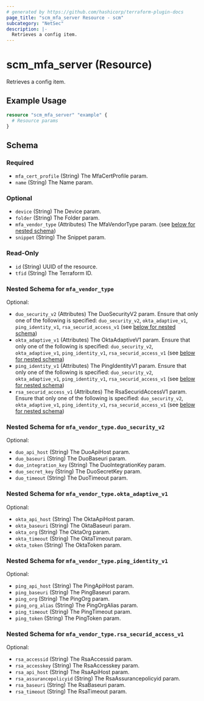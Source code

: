```yaml
---
# generated by https://github.com/hashicorp/terraform-plugin-docs
page_title: "scm_mfa_server Resource - scm"
subcategory: "NetSec"
description: |-
  Retrieves a config item.
---
```


# scm_mfa_server (Resource)

Retrieves a config item.

## Example Usage

```terraform
resource "scm_mfa_server" "example" {
  # Resource params
}
```

<!-- schema generated by tfplugindocs -->
## Schema

### Required

- `mfa_cert_profile` (String) The MfaCertProfile param.
- `name` (String) The Name param.

### Optional

- `device` (String) The Device param.
- `folder` (String) The Folder param.
- `mfa_vendor_type` (Attributes) The MfaVendorType param. (see [below for nested schema](#nestedatt--mfa_vendor_type))
- `snippet` (String) The Snippet param.

### Read-Only

- `id` (String) UUID of the resource.
- `tfid` (String) The Terraform ID.

<a id="nestedatt--mfa_vendor_type"></a>
### Nested Schema for `mfa_vendor_type`

Optional:

- `duo_security_v2` (Attributes) The DuoSecurityV2 param. Ensure that only one of the following is specified: `duo_security_v2`, `okta_adaptive_v1`, `ping_identity_v1`, `rsa_securid_access_v1` (see [below for nested schema](#nestedatt--mfa_vendor_type--duo_security_v2))
- `okta_adaptive_v1` (Attributes) The OktaAdaptiveV1 param. Ensure that only one of the following is specified: `duo_security_v2`, `okta_adaptive_v1`, `ping_identity_v1`, `rsa_securid_access_v1` (see [below for nested schema](#nestedatt--mfa_vendor_type--okta_adaptive_v1))
- `ping_identity_v1` (Attributes) The PingIdentityV1 param. Ensure that only one of the following is specified: `duo_security_v2`, `okta_adaptive_v1`, `ping_identity_v1`, `rsa_securid_access_v1` (see [below for nested schema](#nestedatt--mfa_vendor_type--ping_identity_v1))
- `rsa_securid_access_v1` (Attributes) The RsaSecuridAccessV1 param. Ensure that only one of the following is specified: `duo_security_v2`, `okta_adaptive_v1`, `ping_identity_v1`, `rsa_securid_access_v1` (see [below for nested schema](#nestedatt--mfa_vendor_type--rsa_securid_access_v1))

<a id="nestedatt--mfa_vendor_type--duo_security_v2"></a>
### Nested Schema for `mfa_vendor_type.duo_security_v2`

Optional:

- `duo_api_host` (String) The DuoApiHost param.
- `duo_baseuri` (String) The DuoBaseuri param.
- `duo_integration_key` (String) The DuoIntegrationKey param.
- `duo_secret_key` (String) The DuoSecretKey param.
- `duo_timeout` (String) The DuoTimeout param.


<a id="nestedatt--mfa_vendor_type--okta_adaptive_v1"></a>
### Nested Schema for `mfa_vendor_type.okta_adaptive_v1`

Optional:

- `okta_api_host` (String) The OktaApiHost param.
- `okta_baseuri` (String) The OktaBaseuri param.
- `okta_org` (String) The OktaOrg param.
- `okta_timeout` (String) The OktaTimeout param.
- `okta_token` (String) The OktaToken param.


<a id="nestedatt--mfa_vendor_type--ping_identity_v1"></a>
### Nested Schema for `mfa_vendor_type.ping_identity_v1`

Optional:

- `ping_api_host` (String) The PingApiHost param.
- `ping_baseuri` (String) The PingBaseuri param.
- `ping_org` (String) The PingOrg param.
- `ping_org_alias` (String) The PingOrgAlias param.
- `ping_timeout` (String) The PingTimeout param.
- `ping_token` (String) The PingToken param.


<a id="nestedatt--mfa_vendor_type--rsa_securid_access_v1"></a>
### Nested Schema for `mfa_vendor_type.rsa_securid_access_v1`

Optional:

- `rsa_accessid` (String) The RsaAccessid param.
- `rsa_accesskey` (String) The RsaAccesskey param.
- `rsa_api_host` (String) The RsaApiHost param.
- `rsa_assurancepolicyid` (String) The RsaAssurancepolicyid param.
- `rsa_baseuri` (String) The RsaBaseuri param.
- `rsa_timeout` (String) The RsaTimeout param.
